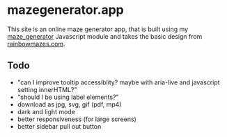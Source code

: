 # mazegenerator.app

This site is an online maze generator app, that is built using my [maze_generator](https://github.com/thewizardbear/maze_generator) Javascript module and takes the basic design from [rainbowmazes.com](https://rainbowmazes.com).


## Todo
* "can I improve tooltip accessiblity? maybe with aria-live and javascript setting innerHTML?"
* "should I be using label elements?"
* download as jpg, svg, gif (pdf, mp4)
* dark and light mode
* better responsiveness (for large screens)
* better sidebar pull out button